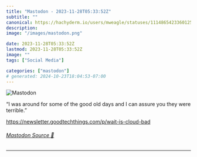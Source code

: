 ```yaml
---
title: "Mastodon - 2023-11-28T05:33:52Z"
subtitle: ""
canonical: https://hachyderm.io/users/mweagle/statuses/111486542336012557
description:
image: "/images/mastodon.png"

date: 2023-11-28T05:33:52Z
lastmod: 2023-11-28T05:33:52Z
image: ""
tags: ["Social Media"]

categories: ["mastodon"]
# generated: 2024-10-23T18:04:53-07:00
---
```

![Mastodon](/images/mastodon.png)

<p>“I was around for some of the good old days and I can assure you they were terrible.”</p><p><a href="https://newsletter.goodtechthings.com/p/wait-is-cloud-bad" target="_blank" rel="nofollow noopener noreferrer" translate="no"><span class="invisible">https://</span><span class="ellipsis">newsletter.goodtechthings.com/</span><span class="invisible">p/wait-is-cloud-bad</span></a></p>


###### [Mastodon Source 🐘](https://hachyderm.io/@mweagle/111486542336012557)

___
